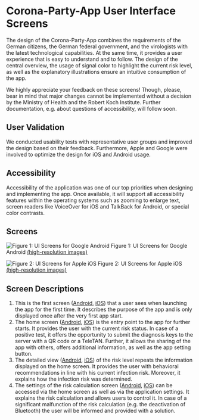 # Corona-Party-App User Interface Screens

The design of the Corona-Party-App combines the requirements of the German citizens, the German federal government, and the virologists with the latest technological capabilities. At the same time, it provides a user experience that is easy to understand and to follow. The design of the central overview, the usage of signal color to highlight the current risk level, as well as the explanatory illustrations ensure an intuitive consumption of the app.

We highly appreciate your feedback on these screens! Though, please, bear in mind that major changes cannot be implemented without a decision by the Ministry of Health and the Robert Koch Institute. Further documentation, e.g. about questions of accessibility, will follow soon.

## User Validation

We conducted usability tests with representative user groups and improved the design based on their feedback. Furthermore, Apple and Google were involved to optimize the design for iOS and Android usage.

## Accessibility

Accessibility of the application was one of our top priorities when designing and implementing the app. Once available, it will support all accessibility features within the operating systems such as zooming to enlarge text, screen readers like VoiceOver for iOS and TalkBack for Android, or special color contrasts.

## Screens

![Figure 1: UI Screens for Google Android](images/ui_screens/ui_screens_android.png "Figure 1: UI Screens for Google Android")
Figure 1: UI Screens for Google Android [(high-resolution images)](images/ui_screens/android/)

![Figure 2: UI Screens for Apple iOS](images/ui_screens/ui_screens_ios.png "Figure 2: UI Screens for Apple iOS")
Figure 2: UI Screens for Apple iOS [(high-resolution images)](images/ui_screens/ios/)

## Screen Descriptions

1. This is the first screen ([Android](https://github.com/corona-warn-app/cwa-documentation/raw/master/images/ui_screens/android/cwa_onboarding_android.png), [iOS](https://github.com/corona-warn-app/cwa-documentation/raw/master/images/ui_screens/ios/cwa_onboarding_ios.png)) that a user sees when launching the app for the first time. It describes the purpose of the app and is only displayed once after the very first app start.
2. The home screen ([Android](https://github.com/corona-warn-app/cwa-documentation/raw/master/images/ui_screens/android/cwa_home_android.png), [iOS](https://github.com/corona-warn-app/cwa-documentation/raw/master/images/ui_screens/ios/cwa_home_ios.png)) is the entry point to the app for further starts. It provides the user with the current risk status. In case of a positive test, it offers the opportunity to submit the diagnosis keys to the server with a QR code or a TeleTAN. Further, it allows the sharing of the app with others, offers additional information, as well as the app setting button.
3. The detailed view ([Android](https://github.com/corona-warn-app/cwa-documentation/raw/master/images/ui_screens/android/cwa_detail_android.png), [iOS](https://github.com/corona-warn-app/cwa-documentation/raw/master/images/ui_screens/ios/cwa_detail_ios.png)) of the risk level repeats the information displayed on the home screen. It provides the user with behavioral recommendations in line with his current infection risk. Moreover, it explains how the infection risk was determined.
4. The settings of the risk calculation screen ([Android](https://github.com/corona-warn-app/cwa-documentation/raw/master/images/ui_screens/android/cwa_risk_calculation_android.png), [iOS](https://github.com/corona-warn-app/cwa-documentation/raw/master/images/ui_screens/ios/cwa_risk_calculation_ios.png)) can be accessed via the home screen as well as via the application settings. It explains the risk calculation and allows users to control it. In case of a significant malfunction of the risk calculation (e.g. the deactivation of Bluetooth) the user will be informed and provided with a solution.
